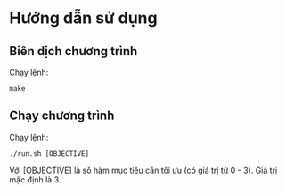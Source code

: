 # Hướng dẫn sử dụng

## Biên dịch chương trình
Chạy lệnh:

    make

## Chạy chương trình
Chạy lệnh:

    ./run.sh [OBJECTIVE]

Với [OBJECTIVE] là số hàm mục tiêu cần tối ưu (có giá trị từ 0 - 3). Giá trị
mặc định là 3.
